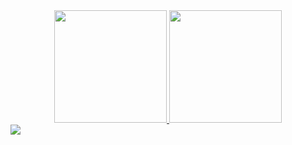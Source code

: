 <div align="center">
  <a href="https://github.com/nathandress">
  <img height="180em" src="https://github-readme-stats.vercel.app/api?username=nathandress&show_icons=true&theme=dracula&include_all_commits=true&count_private=true"/>
  <img height="180em" src="https://github-readme-stats.vercel.app/api/top-langs/?username=nathandress&layout=compact&langs_count=7&theme=dracula"/>
</div>
<img src="https://cdn.jsdelivr.net/gh/devicons/devicon/icons/python/python-original.svg" />
